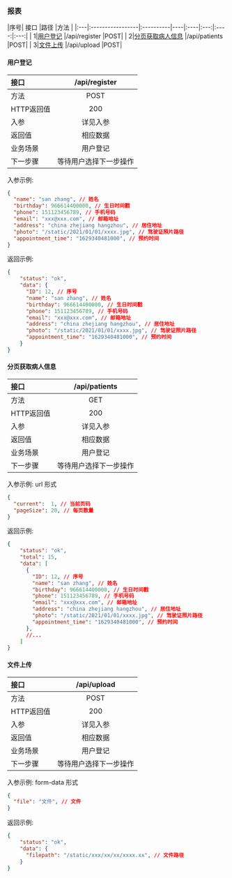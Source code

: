 ### 报表

|序号| 接口               |路径       |方法 |
|:---|:-----------------|:----------|----|:----|:---:|:----:|:---:|
|   1|[用户登记](#用户登记)       |/api/register      |POST|
|   2|[分页获取病人信息](#分页获取病人信息)       |/api/patients      |POST|
|   3|[文件上传](#文件上传)       |/api/upload    |POST|


#### 用户登记

|接口   | /api/register |
|:------|:----------:|
|方法    |POST  |
|HTTP返回值|200 |
|入参    |详见入参|
|返回值  |相应数据|
|业务场景|用户登记|
|下一步骤|等待用户选择下一步操作|

入参示例:

~~~json
{
  "name": "san zhang", // 姓名
  "birthday": 966614400000, // 生日时间戳
  "phone": 151123456789, // 手机号码
  "email": "xxx@xxx.com", // 邮箱地址
  "address": "china zhejiang hangzhou", // 居住地址
  "photo": "/static/2021/01/01/xxxx.jpg", // 驾驶证照片路径
  "appointment_time": "1629340481000", // 预约时间
}
~~~

返回示例: 

~~~json
{
    "status": "ok",
    "data": {
      "ID": 12, // 序号
      "name": "san zhang", // 姓名
      "birthday": 966614400000, // 生日时间戳
      "phone": 151123456789, // 手机号码
      "email": "xxx@xxx.com", // 邮箱地址
      "address": "china zhejiang hangzhou", // 居住地址
      "photo": "/static/2021/01/01/xxxx.jpg", // 驾驶证照片路径
      "appointment_time": "1629340481000", // 预约时间
    }
}
~~~


#### 分页获取病人信息

|接口   | /api/patients |
|:------|:----------:|
|方法    |GET  |
|HTTP返回值|200 |
|入参    |详见入参|
|返回值  |相应数据|
|业务场景|用户登记|
|下一步骤|等待用户选择下一步操作|

入参示例: url 形式

~~~json
{
  "current":  1, // 当前页码
  "pageSize": 20, // 每页数量
}
~~~

返回示例:

~~~json
{
    "status": "ok",
    "total": 15,
    "data": [
      {
        "ID": 12, // 序号
        "name": "san zhang", // 姓名
        "birthday": 966614400000, // 生日时间戳
        "phone": 151123456789, // 手机号码
        "email": "xxx@xxx.com", // 邮箱地址
        "address": "china zhejiang hangzhou", // 居住地址
        "photo": "/static/2021/01/01/xxxx.jpg", // 驾驶证照片路径
        "appointment_time": "1629340481000", // 预约时间
      },
      //...
    ]
}
~~~

#### 文件上传

|接口   | /api/upload |
|:------|:----------:|
|方法    | POST  |
|HTTP返回值|200 |
|入参    |详见入参|
|返回值  |相应数据|
|业务场景|用户登记|
|下一步骤|等待用户选择下一步操作|

入参示例: form-data 形式

~~~json
{
  "file": "文件", // 文件
}
~~~

返回示例:

~~~json
{
    "status": "ok",
    "data": {
      "filepath": "/static/xxx/xx/xx/xxxx.xx", // 文件路径
    }
}
~~~